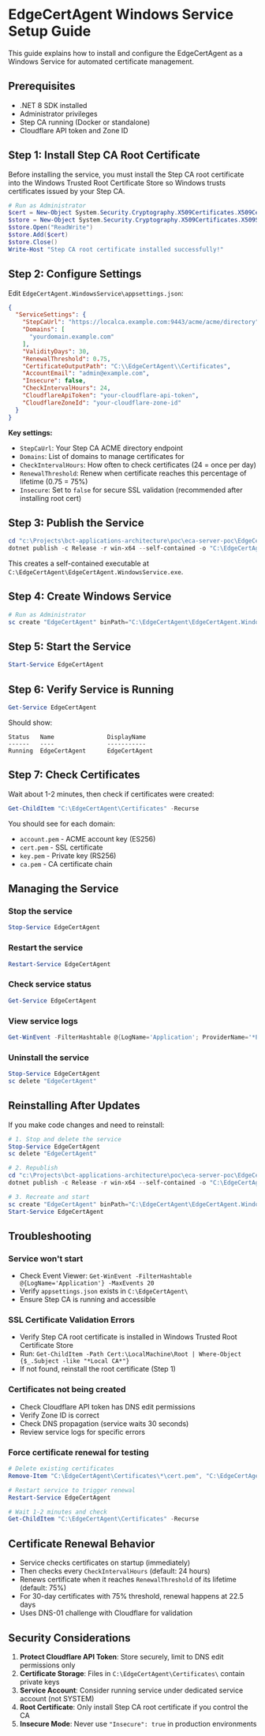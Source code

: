 # EdgeCertAgent Windows Service Setup Guide

This guide explains how to install and configure the EdgeCertAgent as a Windows Service for automated certificate management.

## Prerequisites

- .NET 8 SDK installed
- Administrator privileges
- Step CA running (Docker or standalone)
- Cloudflare API token and Zone ID

## Step 1: Install Step CA Root Certificate

Before installing the service, you must install the Step CA root certificate into the Windows Trusted Root Certificate Store so Windows trusts certificates issued by your Step CA.

```powershell
# Run as Administrator
$cert = New-Object System.Security.Cryptography.X509Certificates.X509Certificate2("c:\Projects\bct-applications-architecture\poc\eca-server-poc\stepca\step\certs\root_ca.crt")
$store = New-Object System.Security.Cryptography.X509Certificates.X509Store("Root","LocalMachine")
$store.Open("ReadWrite")
$store.Add($cert)
$store.Close()
Write-Host "Step CA root certificate installed successfully!"
```

## Step 2: Configure Settings

Edit `EdgeCertAgent.WindowsService\appsettings.json`:

```json
{
  "ServiceSettings": {
    "StepCaUrl": "https://localca.example.com:9443/acme/acme/directory",
    "Domains": [
      "yourdomain.example.com"
    ],
    "ValidityDays": 30,
    "RenewalThreshold": 0.75,
    "CertificateOutputPath": "C:\\EdgeCertAgent\\Certificates",
    "AccountEmail": "admin@example.com",
    "Insecure": false,
    "CheckIntervalHours": 24,
    "CloudflareApiToken": "your-cloudflare-api-token",
    "CloudflareZoneId": "your-cloudflare-zone-id"
  }
}
```

**Key settings:**
- `StepCaUrl`: Your Step CA ACME directory endpoint
- `Domains`: List of domains to manage certificates for
- `CheckIntervalHours`: How often to check certificates (24 = once per day)
- `RenewalThreshold`: Renew when certificate reaches this percentage of lifetime (0.75 = 75%)
- `Insecure`: Set to `false` for secure SSL validation (recommended after installing root cert)

## Step 3: Publish the Service

```powershell
cd "c:\Projects\bct-applications-architecture\poc\eca-server-poc\EdgeCertAgent.WindowsService"
dotnet publish -c Release -r win-x64 --self-contained -o "C:\EdgeCertAgent"
```

This creates a self-contained executable at `C:\EdgeCertAgent\EdgeCertAgent.WindowsService.exe`.

## Step 4: Create Windows Service

```powershell
# Run as Administrator
sc create "EdgeCertAgent" binPath="C:\EdgeCertAgent\EdgeCertAgent.WindowsService.exe" start=auto
```

## Step 5: Start the Service

```powershell
Start-Service EdgeCertAgent
```

## Step 6: Verify Service is Running

```powershell
Get-Service EdgeCertAgent
```

Should show:
```
Status   Name               DisplayName
------   ----               -----------
Running  EdgeCertAgent      EdgeCertAgent
```

## Step 7: Check Certificates

Wait about 1-2 minutes, then check if certificates were created:

```powershell
Get-ChildItem "C:\EdgeCertAgent\Certificates" -Recurse
```

You should see for each domain:
- `account.pem` - ACME account key (ES256)
- `cert.pem` - SSL certificate
- `key.pem` - Private key (RS256)
- `ca.pem` - CA certificate chain

## Managing the Service

### Stop the service
```powershell
Stop-Service EdgeCertAgent
```

### Restart the service
```powershell
Restart-Service EdgeCertAgent
```

### Check service status
```powershell
Get-Service EdgeCertAgent
```

### View service logs
```powershell
Get-WinEvent -FilterHashtable @{LogName='Application'; ProviderName='*EdgeCertAgent*'} -MaxEvents 10
```

### Uninstall the service
```powershell
Stop-Service EdgeCertAgent
sc delete "EdgeCertAgent"
```

## Reinstalling After Updates

If you make code changes and need to reinstall:

```powershell
# 1. Stop and delete the service
Stop-Service EdgeCertAgent
sc delete "EdgeCertAgent"

# 2. Republish
cd "c:\Projects\bct-applications-architecture\poc\eca-server-poc\EdgeCertAgent.WindowsService"
dotnet publish -c Release -r win-x64 --self-contained -o "C:\EdgeCertAgent"

# 3. Recreate and start
sc create "EdgeCertAgent" binPath="C:\EdgeCertAgent\EdgeCertAgent.WindowsService.exe" start=auto
Start-Service EdgeCertAgent
```

## Troubleshooting

### Service won't start
- Check Event Viewer: `Get-WinEvent -FilterHashtable @{LogName='Application'} -MaxEvents 20`
- Verify `appsettings.json` exists in `C:\EdgeCertAgent\`
- Ensure Step CA is running and accessible

### SSL Certificate Validation Errors
- Verify Step CA root certificate is installed in Windows Trusted Root Certificate Store
- Run: `Get-ChildItem -Path Cert:\LocalMachine\Root | Where-Object {$_.Subject -like "*Local CA*"}`
- If not found, reinstall the root certificate (Step 1)

### Certificates not being created
- Check Cloudflare API token has DNS edit permissions
- Verify Zone ID is correct
- Check DNS propagation (service waits 30 seconds)
- Review service logs for specific errors

### Force certificate renewal for testing
```powershell
# Delete existing certificates
Remove-Item "C:\EdgeCertAgent\Certificates\*\cert.pem", "C:\EdgeCertAgent\Certificates\*\key.pem" -Force

# Restart service to trigger renewal
Restart-Service EdgeCertAgent

# Wait 1-2 minutes and check
Get-ChildItem "C:\EdgeCertAgent\Certificates" -Recurse
```

## Certificate Renewal Behavior

- Service checks certificates on startup (immediately)
- Then checks every `CheckIntervalHours` (default: 24 hours)
- Renews certificate when it reaches `RenewalThreshold` of its lifetime (default: 75%)
- For 30-day certificates with 75% threshold, renewal happens at 22.5 days
- Uses DNS-01 challenge with Cloudflare for validation

## Security Considerations

1. **Protect Cloudflare API Token**: Store securely, limit to DNS edit permissions only
2. **Certificate Storage**: Files in `C:\EdgeCertAgent\Certificates\` contain private keys
3. **Service Account**: Consider running service under dedicated service account (not SYSTEM)
4. **Root Certificate**: Only install Step CA root certificate if you control the CA
5. **Insecure Mode**: Never use `"Insecure": true` in production environments
